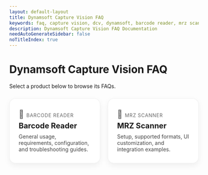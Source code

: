 ```yaml
---
layout: default-layout
title: Dynamsoft Capture Vision FAQ
keywords: faq, capture vision, dcv, dynamsoft, barcode reader, mrz scanner
description: Dynamsoft Capture Vision FAQ Documentation
needAutoGenerateSidebar: false
noTitleIndex: true
---
```


# Dynamsoft Capture Vision FAQ

Select a product below to browse its FAQs.

<!-- Responsive 2x2-style grid (wraps to 1xN on small screens) -->
<style>
  .faq-grid {
    display: grid;
    grid-template-columns: repeat(auto-fit, minmax(260px, 1fr));
    gap: 20px;
    margin: 24px 0 8px 0;
  }
  .faq-tile {
    display: block;
    text-decoration: none;
    padding: 28px 24px;
    border-radius: 16px;
    border: 1px solid rgba(0,0,0,0.06);
    box-shadow: 0 6px 16px rgba(0,0,0,0.06);
    transition: transform 0.08s ease, box-shadow 0.12s ease, border-color 0.12s ease;
    background: #fff;
  }
  .faq-tile:hover,
  .faq-tile:focus {
    transform: translateY(-2px);
    box-shadow: 0 10px 22px rgba(0,0,0,0.10);
    border-color: rgba(0,0,0,0.12);
    outline: none;
  }
  .faq-tile h2 {
    margin: 0 0 8px 0;
    font-size: 1.25rem;
    line-height: 1.2;
  }
  .faq-tile p {
    margin: 0;
    color: #444;
  }
  .faq-tile .eyebrow {
    display: inline-block;
    font-size: 0.8rem;
    letter-spacing: .06em;
    text-transform: uppercase;
    color: #666;
    margin-bottom: 6px;
  }
  .faq-tile .emoji {
    font-size: 1.35rem;
    margin-right: .35rem;
  }

  @media (min-width: 720px) {
    .faq-grid {
      grid-template-columns: repeat(2, 1fr);
    }
  }
</style>

<div class="faq-grid">

  <!-- Barcode Reader -->
  <a class="faq-tile" href="/faq/barcode-reader/index.html" aria-label="Barcode Reader FAQs">
    <div class="eyebrow"><span class="emoji">📲</span>Barcode Reader</div>
    <h2>Barcode Reader</h2>
    <p>General usage, requirements, configuration, and troubleshooting guides.</p>
  </a>

  <!-- MRZ Scanner -->
  <a class="faq-tile" href="/faq/mrz-scanner/index.html" aria-label="MRZ Scanner FAQs">
    <div class="eyebrow"><span class="emoji">🛂</span>MRZ Scanner</div>
    <h2>MRZ Scanner</h2>
    <p>Setup, supported formats, UI customization, and integration examples.</p>
  </a>

</div>
